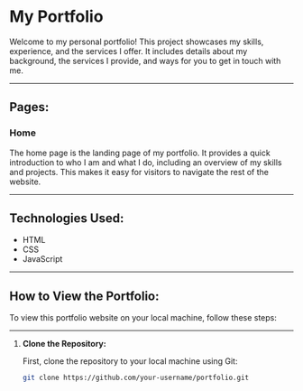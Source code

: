# My Portfolio

Welcome to my personal portfolio! This project showcases my skills, experience, and the services I offer. It includes details about my background, the services I provide, and ways for you to get in touch with me.

---

## Pages:

### **Home**
The home page is the landing page of my portfolio. It provides a quick introduction to who I am and what I do, including an overview of my skills and projects. This makes it easy for visitors to navigate the rest of the website.

---

## Technologies Used:
- HTML
- CSS
- JavaScript

---

## How to View the Portfolio:

To view this portfolio website on your local machine, follow these steps:

---

1. **Clone the Repository:**

   First, clone the repository to your local machine using Git:

   ```bash
   git clone https://github.com/your-username/portfolio.git


